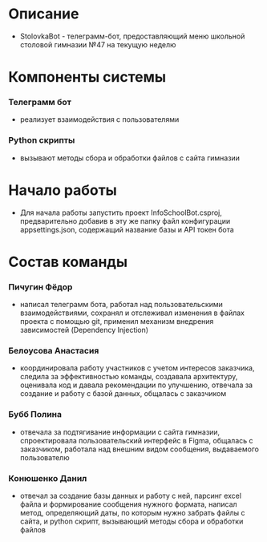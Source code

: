 # Описание

- StolovkaBot - телеграмм-бот, предоставляющий меню школьной столовой гимназии №47 на текущую неделю

# Компоненты системы

### Телеграмм бот

- реализует взаимодействия с пользователями

### Python скрипты

- вызывают методы сбора и обработки файлов с сайта гимназии

# Начало работы

- Для начала работы запустить проект InfoSchoolBot.csproj, предварительно добавив в эту же папку файл конфигурации
appsettings.json, содержащий название базы и API токен бота

# Состав команды

### Пичугин Фёдор

- написал телеграмм бота, работал над пользовательскими взаимодействиями, сохранял и отслеживал изменения в файлах проекта
с помощью git, применил механизм внедрения зависимостей (Dependency Injection)

### Белоусова Анастасия

- координировала работу участников с учетом интересов заказчика, следила за эффективностью команды, создавала архитектуру,
оценивала код и давала рекомендации по улучшению, отвечала за создание и работу с базой данных, общалась с заказчиком

### Бубб Полина

- отвечала за подтягивание информации с сайта гимназии, спроектировала пользовательский интерфейс в Figma, общалась с
заказчиком, работала над внешним видом сообщения, выдаваемого пользователю

### Конюшенко Данил

- отвечал за создание базы данных и работу с ней, парсинг excel файла и формирование сообщения нужного формата, написал
метод, определяющий даты, по которым нужно забрать файлы с сайта, и python скрипт, вызывающий методы сбора и обработки
файлов


